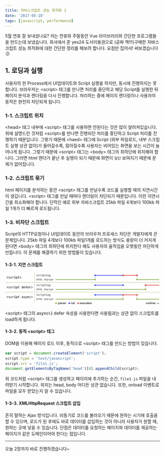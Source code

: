 ```yaml
---
title: 자바스크립트 성능 최적화 1
date: '2017-05-18'
tags: [javascript, performance]
---
```


5월 연휴 잘 보내셨나요? 저는 연휴와 주말동안 Vue 라이브러리와 간단한 프로그램들을 만드는데 보냈습니다.
회사에서 준 yes24 도서이용권으로 (공짜 책!!!)구매한 자바스크립트 성능 최적화에 대한 간단한 정리를 해보려 합니다.
요점만 집어서! 써보겠습니다 :D

## 1. 로딩과 실행

사용자의 한 Process에서 UI업데이트와 Script 실행을 하지만, 동시에 진행하지는 못합니다. 브라우저는
&lt;script&gt; 태그를 만나면 처리를 중단하고 해당 Script를 실행한 뒤 페이지 분석과 랜더링을 다시 진행합니다.
처리하는 중에 페이지 랜더링이나 사용자의 동작은 완전히 차단되게 됩니다.

### 1-1. 스크립트 위치

&lt;head&gt; 태그 내부에 &lt;script&gt; 태그를 사용하면 안된다는 것은 많이 알려져있습니다.
위에 설명드린 것처럼 &lt;script&gt;를 만나면 진행되던 처리를 중단하고 Script 처리를 진행하기 때문입니다.
그렇기 때문에 &lt;haed&gt; 태그에 Script (외부 파일로드, 내부 스크립트 실행 상관 없이)가 들어갈수록, 많아질수록
사용자는 비어있는 화면을 보는 시간이 늘어나게 됩니다. 그렇기 때문에 &lt;script&gt; 태그는 &lt;body&gt; 태그의
최하단에 위치해야 합니다. 그러면 html 랜더가 끝난 후 실행이 되기 때문에 화면이 `일단` 보여지기 때문에 문제가 없어집니다.

### 1-2. 스크립트 묶기

html 페이지를 분석하는 동안 &lt;script&gt; 태그를 만날수록 코드를 실행할 때의 지연시간이 생깁니다. &lt;script&gt; 태그를
만날 때마다 랜더링이 차단되기 때문입니다. 이런 지연시간을 최소화해야 합니다. 단적인 예로 외부 자바스크립트 25kb 파일 4개보다 100kb 파일 1개가
더 빠르게 로드됩니다.

### 1-3. 비차단 스크립트

Script의 HTTP요청이나 UI업데이트 동안의 브라우저 프로세스 차단은 개발자에게 큰 문제입니다. 25kb 파일 4개보다 100kb 파일1개를 로드하는 방식도
용량이 더 커지게 된다면 &lt;body&gt; 태그의 최하단에 위치한다 해도 사용자의 움직임을 오랫동안 차단하게 만듭니다.
이 문제를 해결하기 위한 방법들이 있습니다.

#### 1-3-1. 지연 스크립트

![script](./script.jpg)

&lt;script&gt; 태그의 async나 defer 속성을 사용한다면 사용됨과는 상관 없이 스크립트를 load하게 됩니다.

#### 1-3-2. 동적 &lt;script&gt; 태그

DOM을 이용해 페이지 로드 이후, 동적으로 &lt;script&gt; 태그를 만드는 방법이 있습니다.

```js
var script = document.createElement('script');
script.type = 'text/javascript';
script.src = 'file1.js';
document.getElementsByTagName('head')[0].appendChild(script);
```

위 코드처럼 &lt;script&gt; 태그를 생성하고 페이지에 추가하는 순간, `file1.js` 파일을 내려받기 시작합니다.
위치는 head, body 어디든 상관 없습니다. 또한, onload 이벤트로 파일을 모두 받았는지 알 수 있습니다.

#### 1-3-3. XMLHttpRequest 스크립트 삽입

흔히 말하는 Ajax 방식입니다. 비동기로 코드를 불러오기 때문에 원하는 시기에 호출을 할 수 있으며,
로드가 된 후에도 바로 데이터를 삽입하는 것이 아니라 사용자가 원할 때, 원하는 곳에 넣을 수 있습니다.
단점은 데이터를 요청하는 페이지와 데이터를 제공하는 페이지가 같은 도메인이어야 한다는 점입니다.

---

오늘 2장까지 바로 진행하겠습니다~
